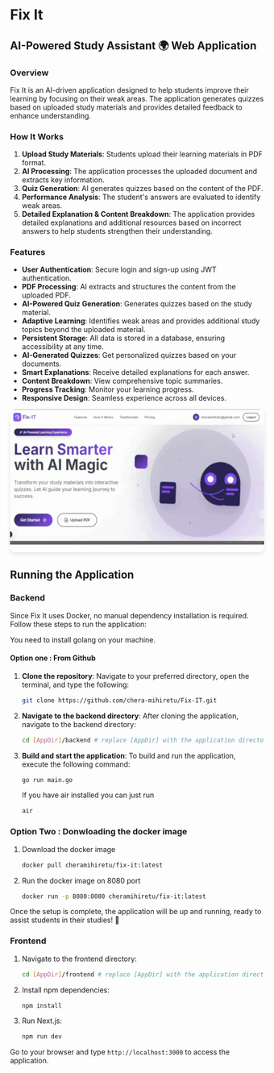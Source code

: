 # Fix It 
## AI-Powered Study Assistant 🌍 Web Application 

### Overview
Fix It is an AI-driven application designed to help students improve their learning by focusing on their weak areas. The application generates quizzes based on uploaded study materials and provides detailed feedback to enhance understanding.

### How It Works
1. **Upload Study Materials**: Students upload their learning materials in PDF format.
2. **AI Processing**: The application processes the uploaded document and extracts key information.
3. **Quiz Generation**: AI generates quizzes based on the content of the PDF.
4. **Performance Analysis**: The student's answers are evaluated to identify weak areas.
5. **Detailed Explanation & Content Breakdown**: The application provides detailed explanations and additional resources based on incorrect answers to help students strengthen their understanding.

### Features
- **User Authentication**: Secure login and sign-up using JWT authentication.
- **PDF Processing**: AI extracts and structures the content from the uploaded PDF.
- **AI-Powered Quiz Generation**: Generates quizzes based on the study material.
- **Adaptive Learning**: Identifies weak areas and provides additional study topics beyond the uploaded material.
- **Persistent Storage**: All data is stored in a database, ensuring accessibility at any time.
- **AI-Generated Quizzes**: Get personalized quizzes based on your documents.
- **Smart Explanations**: Receive detailed explanations for each answer.
- **Content Breakdown**: View comprehensive topic summaries.
- **Progress Tracking**: Monitor your learning progress.
- **Responsive Design**: Seamless experience across all devices.

<div align="center">
    <img 
        src="/public/demo.gif" 
        alt="Fix-IT Demo" 
        style="max-width: 100%; border-radius: 10px; box-shadow: 0 4px 8px rgba(0, 0, 0, 0.1);"
        width="800"
    >
</div>

## Running the Application

### Backend
Since Fix It uses Docker, no manual dependency installation is required. Follow these steps to run the application:

You need to install golang on your machine.
#### Option one : From Github
1. **Clone the repository**:
        Navigate to your preferred directory, open the terminal, and type the following:
    ```bash
    git clone https://github.com/chera-mihiretu/Fix-IT.git
    ```

2. **Navigate to the backend directory**:
        After cloning the application, navigate to the backend directory:
    ```bash
    cd [AppDir]/backend # replace [AppDir] with the application directory
    ```

3. **Build and start the application**:
        To build and run the application, execute the following command:
    ```bash
    go run main.go 
    ```
    If you have air installed you can just run 
    ```bash
    air 
    ```

### Option Two : Donwloading the docker image 
1. Download the docker image 
    ```bash
    docker pull cheramihiretu/fix-it:latest
    ```
2. Run the docker image on 8080 port 
    ```bash
    docker run -p 8080:8080 cheramihiretu/fix-it:latest
    ```

Once the setup is complete, the application will be up and running, ready to assist students in their studies! 🚀

### Frontend
1. Navigate to the frontend directory:
    ```bash
    cd [AppDir]/frontend # replace [AppDir] with the application directory
    ```

2. Install npm dependencies:
    ```bash
    npm install 
    ```

3. Run Next.js:
    ```bash
    npm run dev
    ```

Go to your browser and type `http://localhost:3000` to access the application.

